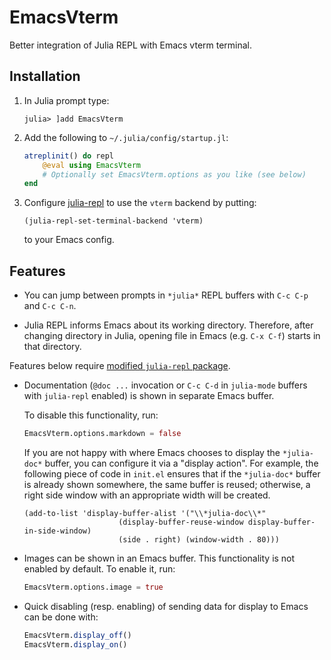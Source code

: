 # EmacsVterm

Better integration of Julia REPL with Emacs vterm terminal.

## Installation

1. In Julia prompt type:
   ```
   julia> ]add EmacsVterm
   ```

2. Add the following to `~/.julia/config/startup.jl`:

   ```julia
   atreplinit() do repl
       @eval using EmacsVterm
       # Optionally set EmacsVterm.options as you like (see below)
   end
   ```

3. Configure [julia-repl](https://github.com/tpapp/julia-repl) to use
   the `vterm` backend by putting:

   ```elisp
   (julia-repl-set-terminal-backend 'vterm)
   ```
   to your Emacs config.

## Features

- You can jump between prompts in `*julia*` REPL buffers with `C-c
  C-p` and `C-c C-n`.

- Julia REPL informs Emacs about its working directory. Therefore,
  after changing directory in Julia, opening file in Emacs (e.g. `C-x
  C-f`) starts in that directory.

Features below require [modified `julia-repl`
package](https://github.com/tpapp/julia-repl/pull/112/files).

- Documentation (`@doc ...` invocation or `C-c C-d` in `julia-mode`
  buffers with `julia-repl` enabled) is shown in separate Emacs
  buffer.

  To disable this functionality, run:
  ```julia
  EmacsVterm.options.markdown = false
  ```

  If you are not happy with where Emacs chooses to display the
  `*julia-doc*` buffer, you can configure it via a "display action".
  For example, the following piece of code in `init.el` ensures that
  if the `*julia-doc*` buffer is already shown somewhere, the same
  buffer is reused; otherwise, a right side window with an appropriate
  width will be created.

  ```elisp
  (add-to-list 'display-buffer-alist '("\\*julia-doc\\*"
				       (display-buffer-reuse-window display-buffer-in-side-window)
				       (side . right) (window-width . 80)))
  ```

- Images can be shown in an Emacs buffer. This functionality is not
  enabled by default. To enable it, run:

  ```julia
  EmacsVterm.options.image = true
  ```

- Quick disabling (resp. enabling) of sending data for display to
  Emacs can be done with:

  ```julia
  EmacsVterm.display_off()
  EmacsVterm.display_on()
  ```
